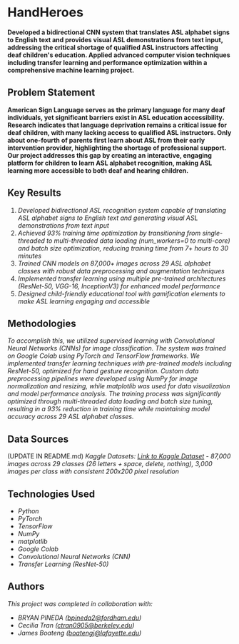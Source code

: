 # HandHeroes


**Developed a bidirectional CNN system that translates ASL alphabet signs to English text and provides visual ASL demonstrations from text input, addressing the critical shortage of qualified ASL instructors affecting deaf children's education. Applied advanced computer vision techniques including transfer learning and performance optimization within a comprehensive machine learning project.**


## Problem Statement <!--- do not change this line -->

**American Sign Language serves as the primary language for many deaf individuals, yet significant barriers exist in ASL education accessibility. Research indicates that language deprivation remains a critical issue for deaf children, with many lacking access to qualified ASL instructors. Only about one-fourth of parents first learn about ASL from their early intervention provider, highlighting the shortage of professional support. Our project addresses this gap by creating an interactive, engaging platform for children to learn ASL alphabet recognition, making ASL learning more accessible to both deaf and hearing children.**

## Key Results <!--- do not change this line -->


1. *Developed bidirectional ASL recognition system capable of translating ASL alphabet signs to English text      and generating visual ASL demonstrations from text input*
2. *Achieved 93% training time optimization by transitioning from single-threaded to multi-threaded data loading (num_workers=0 to multi-core) and batch size optimization, reducing training time from 7+ hours to 30 minutes*
3. *Trained CNN models on 87,000+ images across 29 ASL alphabet classes with robust data preprocessing and augmentation techniques*
4. *Implemented transfer learning using multiple pre-trained architectures (ResNet-50, VGG-16, InceptionV3) for enhanced model performance*
5. *Designed child-friendly educational tool with gamification elements to make ASL learning engaging and accessible*


## Methodologies <!--- do not change this line -->

*To accomplish this, we utilized supervised learning with Convolutional Neural Networks (CNNs) for image classification. The system was trained on Google Colab using PyTorch and TensorFlow frameworks. We implemented transfer learning techniques with pre-trained models including ResNet-50, optimized for hand gesture recognition. Custom data preprocessing pipelines were developed using NumPy for image normalization and resizing, while matplotlib was used for data visualization and model performance analysis. The training process was significantly optimized through multi-threaded data loading and batch size tuning, resulting in a 93% reduction in training time while maintaining model accuracy across 29 ASL alphabet classes.*


## Data Sources <!--- do not change this line -->

(UPDATE IN README.md)
*Kaggle Datasets: [Link to Kaggle Dataset](https://www.kaggle.com/datasets/grassknoted/asl-alphabet) - 87,000 images across 29 classes (26 letters + space, delete, nothing), 3,000 images per class with consistent 200x200 pixel resolution*

## Technologies Used <!--- do not change this line -->

- *Python*
- *PyTorch*
- *TensorFlow*
- *NumPy*
- *matplotlib*
- *Google Colab*
- *Convolutional Neural Networks (CNN)*
- *Transfer Learning (ResNet-50)*


## Authors <!--- do not change this line -->

*This project was completed in collaboration with:*
- *BRYAN PINEDA ([bpineda2@fordham.edu](mailto:bpineda2@fordham.edu))*
- *Cecilia Tran ([ctran0905@berkeley.edu](mailto:ctran0905@berkeley.edu))*
- *James Boateng ([boatengj@lafayette.edu](mailto:boatengj@lafayette.edu))*

